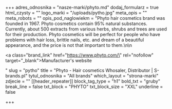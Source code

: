 +++
adres_odnosnika = "nasze-marki/phyto.md"
dodaj_formularz = true
html_czysty = ""
logo_marki = "/uploads/pytho.jpg"
meta_opis = ""
meta_robots = ""
opis_pod_naglowiekm = "Phyto hair cosmetics brand was founded in 1967. Phyto cosmetics contain 95% natural substances. Currently, about 500 extracts from various herbs, shrubs and trees are used for their production. Phyto cosmetics will be perfect for people who have problems with hair loss, brittle nails, etc. and dream of a beautiful appearance, and the price is not that important to them.\n\n    <p><a class=\"brand_link\" href=\"https://www.phyto.com/\" rel=\"nofollow\" target=\"_blank\">Manufacturer's website</a></p>"
slug = "pytho"
title = "Phyto - Hair cosmetics Whosaler, Distributor | S-brands.pl"
tytul_odnosnika = "All brands"
which_layout = "strona-marki"
zdjecie = ""
[[header_repeater]]
block_tag_type = "h1"
bold_txt = "gruby"
break_line = false
txt_block = "PHYTO"
txt_block_size = "XXL"
underline = false

+++
